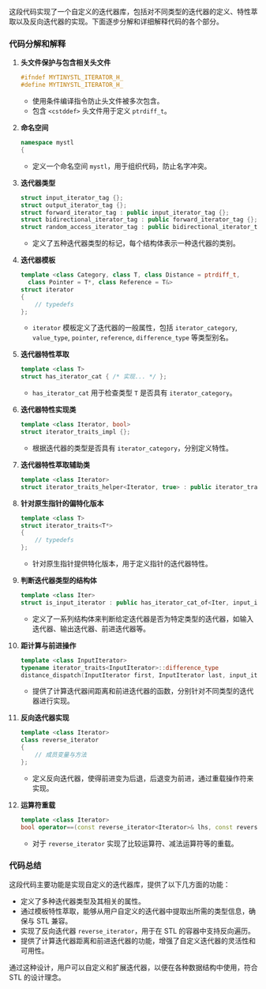 这段代码实现了一个自定义的迭代器库，包括对不同类型的迭代器的定义、特性萃取以及反向迭代器的实现。下面逐步分解和详细解释代码的各个部分。



### 代码分解和解释

1. **头文件保护与包含相关头文件**

	```cpp
	#ifndef MYTINYSTL_ITERATOR_H_
	#define MYTINYSTL_ITERATOR_H_
	```

	- 使用条件编译指令防止头文件被多次包含。
	- 包含 `<cstddef>` 头文件用于定义 `ptrdiff_t`。

2. **命名空间**

	```cpp
	namespace mystl
	{
	```

	- 定义一个命名空间 `mystl`，用于组织代码，防止名字冲突。

3. **迭代器类型**

	```cpp
	struct input_iterator_tag {};
	struct output_iterator_tag {};
	struct forward_iterator_tag : public input_iterator_tag {};
	struct bidirectional_iterator_tag : public forward_iterator_tag {};
	struct random_access_iterator_tag : public bidirectional_iterator_tag {};
	```

	- 定义了五种迭代器类型的标记，每个结构体表示一种迭代器的类别。

4. **迭代器模板**

	```cpp
	template <class Category, class T, class Distance = ptrdiff_t,
	  class Pointer = T*, class Reference = T&>
	struct iterator
	{
	    // typedefs 
	};
	```

	- `iterator` 模板定义了迭代器的一般属性，包括 `iterator_category`, `value_type`, `pointer`, `reference`, `difference_type` 等类型别名。

5. **迭代器特性萃取**

	```cpp
	template <class T>
	struct has_iterator_cat { /* 实现... */ };
	```

	- `has_iterator_cat` 用于检查类型 `T` 是否具有 `iterator_category`。

6. **迭代器特性实现类**

	```cpp
	template <class Iterator, bool>
	struct iterator_traits_impl {};
	```

	- 根据迭代器的类型是否具有 `iterator_category`，分别定义特性。

7. **迭代器特性萃取辅助类**

	```cpp
	template <class Iterator>
	struct iterator_traits_helper<Iterator, true> : public iterator_traits_impl<Iterator, /*条件*/> {};
	```

8. **针对原生指针的偏特化版本**

	```cpp
	template <class T>
	struct iterator_traits<T*>
	{
	    // typedefs 
	};
	```

	- 针对原生指针提供特化版本，用于定义指针的迭代器特性。

9. **判断迭代器类型的结构体**

	```cpp
	template <class Iter>
	struct is_input_iterator : public has_iterator_cat_of<Iter, input_iterator_tag> {};
	```

	- 定义了一系列结构体来判断给定迭代器是否为特定类型的迭代器，如输入迭代器、输出迭代器、前进迭代器等。

10. **距计算与前进操作**

	```cpp
	template <class InputIterator>
	typename iterator_traits<InputIterator>::difference_type
	distance_dispatch(InputIterator first, InputIterator last, input_iterator_tag);
	```

	- 提供了计算迭代器间距离和前进迭代器的函数，分别针对不同类型的迭代器进行实现。

11. **反向迭代器实现**

	```cpp
	template <class Iterator>
	class reverse_iterator
	{
	    // 成员变量与方法
	};
	```

	- 定义反向迭代器，使得前进变为后退，后退变为前进，通过重载操作符来实现。

12. **运算符重载**

	```cpp
	template <class Iterator>
	bool operator==(const reverse_iterator<Iterator>& lhs, const reverse_iterator<Iterator>& rhs);
	```

	- 对于 `reverse_iterator` 实现了比较运算符、减法运算符等的重载。



### 代码总结

这段代码主要功能是实现自定义的迭代器库，提供了以下几方面的功能：

- 定义了多种迭代器类型及其相关的属性。
- 通过模板特性萃取，能够从用户自定义的迭代器中提取出所需的类型信息，确保与 STL 兼容。
- 实现了反向迭代器 `reverse_iterator`，用于在 STL 的容器中支持反向遍历。
- 提供了计算迭代器距离和前进迭代器的功能，增强了自定义迭代器的灵活性和可用性。

通过这种设计，用户可以自定义和扩展迭代器，以便在各种数据结构中使用，符合 STL 的设计理念。